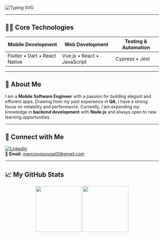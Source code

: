 ![Typing SVG](https://readme-typing-svg.demolab.com?font=Fira+Code&weight=500&pause=1000&color=50FA7B&width=435&lines=Hi!+I'm+Marcos.;Mobile+Engineer+with+Flutter.;Exploring+new+technologies+every+day.)



---

## 🧑‍💻 Core Technologies

<div align="center">

| **Mobile Development**               | **Web Development**            | **Testing & Automation**  |
|--------------------------------------|--------------------------------|---------------------------|
| Flutter • Dart • React Native        | Vue.js • React • JavaScript    | Cypress • Jest            |

</div>

---

## 🎯 About Me  
I am a **Mobile Software Engineer** with a passion for building elegant and efficient apps. Drawing from my past experience in **QA**, I have a strong focus on reliability and performance. Currently, I am expanding my knowledge in **backend development** with **Node.js** and always open to new learning opportunities.

---

## 🤝 Connect with Me  
[![LinkedIn](https://img.shields.io/badge/LinkedIn-0A66C2?style=flat-square&logo=linkedin&logoColor=white)](https://www.linkedin.com/in/marcospereira2/)  
📧 **Email:** marcosvpsousa01@gmail.com  

---

## 📈 My GitHub Stats  
<div align="center">
  <img src="https://github-readme-stats.vercel.app/api?username=MarcosPereira1&show_icons=true&theme=vue-dark&bg_color=1a1b27&icon_color=ff79c6&text_color=f8f8f2&title_color=50fa7b" height="150">
  <img src="https://github-readme-stats.vercel.app/api/top-langs/?username=MarcosPereira1&theme=vue-dark&layout=compact&bg_color=1a1b27&text_color=f8f8f2" height="150">
</div>
